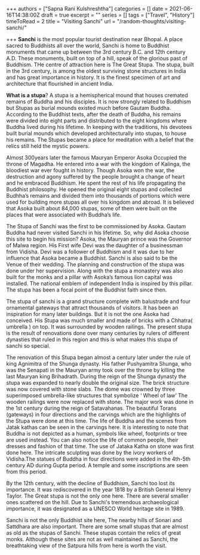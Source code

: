 +++
authors = ["Sapna Rani Kulshreshtha"]
categories = []
date = 2021-06-16T14:38:00Z
draft = true
excerpt = ""
series = []
tags = ["Travel", "History"]
timeToRead = 2
title = "Visiting Sanchi"
url = "/random-thoughts/visiting-sanchi/"

+++
**Sanchi** is the most popular tourist destination near Bhopal. A place sacred to Buddhists all over the world, Sanchi is home to Buddhist monuments that came up between the 3rd century B.C. and 12th century A.D. These monuments, built on top of a hill, speak of the glorious past of Buddhism. THe centre of attraction here is The Great Stupa. The stupa, built in the 3rd century, is among the oldest surviving stone structures in India and has great importance in history. It is the finest specimen of art and architecture that flourished in ancient India.

**What is a stupa**? A stupa is a hemispherical mound that houses cremated remains of Buddha and his disciples. It is now strongly related to Buddhism but Stupas as burial mounds existed much before Gautam Buddha. According to the Buddhist texts, after the death of Buddha, his remains were divided into eight parts and distributed to the eight kingdoms where Buddha lived during his lifetime. In keeping with the traditions, his devotees built burial mounds which developed architecturally into stupas, to house his remains. The Stupas became a place for meditation with a belief that the relics still held the mystic powers.

Almost 300years later the famous Mauryan Emperor Asoka Occupied the throne of Magadha. He entered into a war with the kingdom of Kalinga, the bloodiest war ever fought in history. Though Asoka won the war, the destruction and agony suffered by the people brought a change of heart and he embraced Buddhism. He spent the rest of his life propagating the Buddhist philosophy. He opened the original eight stupas and collected Budhha’s remains and divided them into thousands of portions which were used for building more stupas all over his kingdom and abroad. It is believed that Asoka built about 84,000 stupas, some of them were built on the places that were associated with Buddha’s life.

The Stupa of Sanchi was the first to be commissioned by Asoka. Gautam Buddha had never visited Sanchi in his lifetime. So, why did Asoka choose this site to begin his mission? Asoka, the Mauryan prince was the Governor of Malwa region. His First wife Devi was the daughter of a businessman from Vidisha. Devi was a follower of Buddhism and it was due to her influence that Asoka became a Buddhist. Sanchi is also said to be the Venue of their wedding. The planning and construction of the stupa was done under her supervision. Along with the stupa a monastery was also built for the monks and a pillar with Asoka’s famous lion capital was installed. The national emblem of independent India is inspired by this pillar. The stupa has been a focal point of the Buddhist faith since then.

The stupa of sanchi is a grand structure complete with balustrade and four ornamental gateways that attract thousands of visitors. It has been an inspiration for many later buildings. But it is not the one Asoka had conceived. His Stupa was much smaller and made of bricks with a Chhatra( umbrella ) on top. It was surrounded by wooden railings. The present stupa is the result of renovations done over many centuries by rulers of different dynasties that ruled in this region and this is what makes this stupa of sanchi so special.

The renovation of this Stupa began almost a century later under the rule of king Agnimitra of the Shunga dynasty. His father Pushyamitra Shunga, who was the Senapati in the Mauryan army took over the throne by killing the last Mauryan king Brihadrath. During the reign of the Shunga dynasty the stupa was expanded to nearly double the original size. The brick structure was now covered with stone slabs. The dome was crowned by three superimposed umbrella-like structures that symbolize ‘ Wheel of law’ The wooden railings were now replaced with stone. The major work was done in the 1st century during the reign of Satavahanas. The beautiful Torans (gateways) in four directions and the carvings which are the highlights of the Stupa were done at this time. The life of Buddha and the scenes from Jatak kathas can be seen in the carvings here. It is interesting to note that Buddha is not depicted as a human, symbols like wheel, footprints or tree are used instead. You can also notice the life of common people, their dresses and fashion of that time. The use of Jataka Katha on stone was first done here. The intricate sculpting was done by the ivory workers of Vidisha.The statues of Buddha in four directions were added in the 4th-5th century AD during Gupta period. A temple and some inscriptions are seen from this period.

By the 12th century, with the decline of Buddhism, Sanchi too lost its importance. It was rediscovered in the year 1818 by a British General Henry Taylor. The Great stupa is not the only one here. There are several smaller ones scattered on the hill. Due to Sanchi's tremendous archaeological importance, it was designated as a UNESCO World heritage site in 1989.

Sanchi is not the only Buddhist site here, The nearby hills of Sonari and Sattdhara are also important. There are some small stupas that are almost as old as the stupas of Sanchi. These stupas contain the relics of  great monks. Although these sites are not as well maintained as Sanchi, the breathtaking view of the Satpura hills from here is worth the visit.